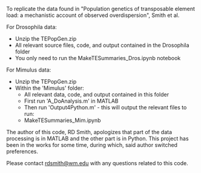 To replicate the data found in "Population genetics of transposable element load: a mechanistic account of observed overdispersion", Smith et al.

For Drosophila data:
- Unzip the TEPopGen.zip
- All relevant source files, code, and output contained in the Drosophila folder
- You only need to run the MakeTESummaries_Dros.ipynb notebook


For Mimulus data:
- Unzip the TEPopGen.zip
- Within the 'Mimulus' folder:
  - All relevant data, code, and output contained in this folder
  - First run 'A_DoAnalysis.m' in MATLAB
  - Then run 'Output4Python.m' - this will output the relevant files to run:
  - MakeTESummaries_Mim.ipynb

The author of this code, RD Smith, apologizes that part of the data processing is in MATLAB and the other part is in Python.  This project has been in the works for some time, during which, said author switched preferences.

Please contact rdsmith@wm.edu with any questions related to this code.